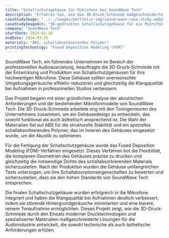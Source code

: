 ```yaml
---
title: "Schallschutzgehäuse für Mikrofone bei SoundWave Tech"
description: "Erfahren Sie, wie die 3D-Druck-Schmiede maßgeschneiderte Schallschutzgehäuse für die Mikrofone von SoundWave Tech entwickelt hat, um die Klangqualität in professionellen Audioaufnahmen zu optimieren."
caseStudyImage: "../../images/portfolio-img/sound-wave-case-study.webp"
caseStudyImageAlt: "3D-gedrucktes Schallschutzgehäuse für ein Mikrofon von SoundWave Tech"
company: "SoundWave Tech"
startDate: 2024-02-10
endDate: 2024-03-25
materials: "ABS, schallabsorbierendes Polymer"
printingTechnology: "Fused Deposition Modeling (FDM)"
---
```


SoundWave Tech, ein führendes Unternehmen im Bereich der professionellen Audioausrüstung, beauftragte die 3D-Druck-Schmiede mit der Entwicklung und Produktion von Schallschutzgehäusen für ihre hochwertigen Mikrofone. Diese Gehäuse sollten unerwünschte Umgebungsgeräusche effektiv reduzieren und gleichzeitig die Klangqualität bei Aufnahmen in professionellen Studios verbessern.

Das Projekt begann mit einer gründlichen Analyse der akustischen Anforderungen und der bestehenden Mikrofonmodelle von SoundWave Tech. Die 3D-Druck-Schmiede arbeitete eng mit den Toningenieuren des Unternehmens zusammen, um ein Gehäusedesign zu entwickeln, das sowohl funktional als auch ästhetisch ansprechend ist. Die Wahl der Materialien fiel auf ABS für die strukturelle Stabilität und ein spezielles schallabsorbierendes Polymer, das im Inneren des Gehäuses eingesetzt wurde, um die Akustik zu optimieren.

Für die Fertigung der Schallschutzgehäuse wurde das Fused Deposition Modeling (FDM)-Verfahren eingesetzt. Dieses Verfahren bot die Flexibilität, die komplexen Geometrien des Gehäuses präzise zu drucken und gleichzeitig die notwendige Dichte des schallabsorbierenden Materials sicherzustellen. Nach der Produktion wurden die Gehäuse umfangreichen Tests unterzogen, um ihre Schallabsorptionseigenschaften zu bewerten und sicherzustellen, dass sie den hohen Standards von SoundWave Tech entsprechen.

Die finalen Schallschutzgehäuse wurden erfolgreich in die Mikrofone integriert und haben die Klangqualität bei Aufnahmen deutlich verbessert, indem sie störende Hintergrundgeräusche minimierten und eine klarere, reinere Tonaufnahme ermöglichten. Dieses Projekt zeigt, wie die 3D-Druck-Schmiede durch den Einsatz moderner Drucktechnologien und spezialisierter Materialien maßgeschneiderte Lösungen für die Audioindustrie entwickelt, die sowohl technische als auch ästhetische Anforderungen erfüllen.
